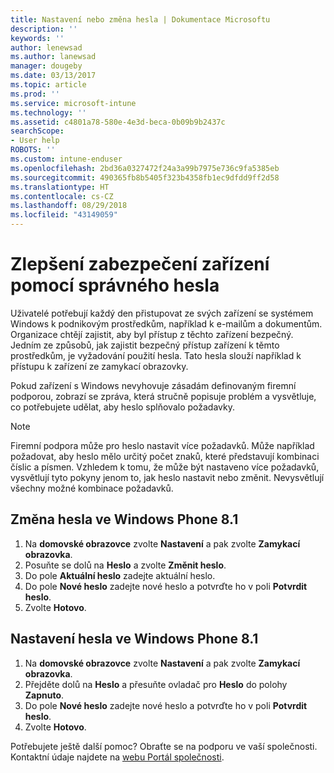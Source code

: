 ```yaml
---
title: Nastavení nebo změna hesla | Dokumentace Microsoftu
description: ''
keywords: ''
author: lenewsad
ms.author: lanewsad
manager: dougeby
ms.date: 03/13/2017
ms.topic: article
ms.prod: ''
ms.service: microsoft-intune
ms.technology: ''
ms.assetid: c4801a78-580e-4e3d-beca-0b09b9b2437c
searchScope:
- User help
ROBOTS: ''
ms.custom: intune-enduser
ms.openlocfilehash: 2bd36a0327472f24a3a99b7975e736c9fa5385eb
ms.sourcegitcommit: 490365fb8b5405f323b4358fb1ec9dfdd9ff2d58
ms.translationtype: HT
ms.contentlocale: cs-CZ
ms.lasthandoff: 08/29/2018
ms.locfileid: "43149059"
---
```

# <a name="make-your-device-safer-with-the-right-password"></a>Zlepšení zabezpečení zařízení pomocí správného hesla

Uživatelé potřebují každý den přistupovat ze svých zařízení se systémem Windows k podnikovým prostředkům, například k e-mailům a dokumentům. Organizace chtějí zajistit, aby byl přístup z těchto zařízení bezpečný. Jedním ze způsobů, jak zajistit bezpečný přístup zařízení k těmto prostředkům, je vyžadování použití hesla. Tato hesla slouží například k přístupu k zařízení ze zamykací obrazovky.

Pokud zařízení s Windows nevyhovuje zásadám definovaným firemní podporou, zobrazí se zpráva, která stručně popisuje problém a vysvětluje, co potřebujete udělat, aby heslo splňovalo požadavky.

> [!Note]
> Firemní podpora může pro heslo nastavit více požadavků. Může například požadovat, aby heslo mělo určitý počet znaků, které představují kombinaci číslic a písmen. Vzhledem k tomu, že může být nastaveno více požadavků, vysvětlují tyto pokyny jenom to, jak heslo nastavit nebo změnit. Nevysvětlují všechny možné kombinace požadavků.

## <a name="to-change-your-password-on-windows-phone-81"></a>Změna hesla ve Windows Phone 8.1

1. Na **domovské obrazovce** zvolte **Nastavení** a pak zvolte **Zamykací obrazovka**.
2. Posuňte se dolů na **Heslo** a zvolte **Změnit heslo**.
3. Do pole **Aktuální heslo** zadejte aktuální heslo.
4. Do pole **Nové heslo** zadejte nové heslo a potvrďte ho v poli **Potvrdit heslo**.
4. Zvolte **Hotovo**.

## <a name="to-set-your-password-on-windows-phone-81"></a>Nastavení hesla ve Windows Phone 8.1

1. Na **domovské obrazovce** zvolte **Nastavení** a pak zvolte **Zamykací obrazovka**.
2. Přejděte dolů na **Heslo** a přesuňte ovladač pro **Heslo** do polohy **Zapnuto**.
3. Do pole **Nové heslo** zadejte nové heslo a potvrďte ho v poli **Potvrdit heslo**.
4. Zvolte **Hotovo**.

Potřebujete ještě další pomoc? Obraťte se na podporu ve vaší společnosti. Kontaktní údaje najdete na [webu Portál společnosti](https://go.microsoft.com/fwlink/?linkid=2010980).
